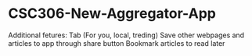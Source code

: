 # CSC306-New-Aggregator-App

Additional fetures:
Tab (For you, local, treding)
Save other webpages and articles to app through share button
Bookmark articles to read later
